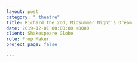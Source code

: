 ```yaml
---
layout: post
category: " theatre"
title: Richard the 2nd, Midsummer Night's Dream
date: 2019-12-01 00:00:00 +0000
client: Shakespeare Globe
role: Prop Maker
project_page: false

---
```

